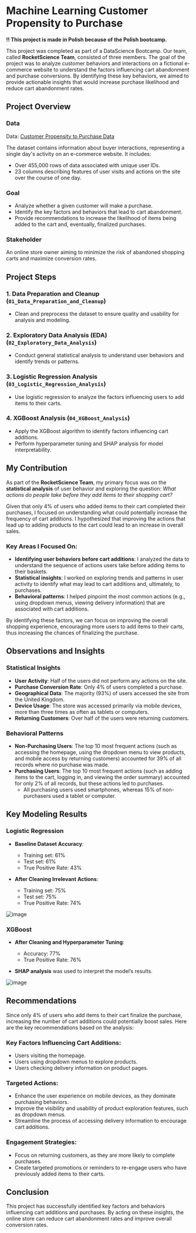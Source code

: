 # Machine Learning Customer Propensity to Purchase

**!! This project is made in Polish because of the Polish bootcamp.**


This project was completed as part of a DataScience Bootcamp. Our team, called **RocketScience Team**, consisted of three members. The goal of the project was to analyze customer behaviors and interactions on a fictional e-commerce website to understand the factors influencing cart abandonment and purchase conversions. By identifying these key behaviors, we aimed to provide actionable insights that would increase purchase likelihood and reduce cart abandonment rates.

## Project Overview

### Data

Data: [Customer Propensity to Purchase Data](https://www.kaggle.com/datasets/benpowis/customer-propensity-to-purchase-data)

The dataset contains information about buyer interactions, representing a single day's activity on an e-commerce website. It includes:

- Over 455,000 rows of data associated with unique user IDs.
- 23 columns describing features of user visits and actions on the site over the course of one day.

### Goal

- Analyze whether a given customer will make a purchase.
- Identify the key factors and behaviors that lead to cart abandonment.
- Provide recommendations to increase the likelihood of items being added to the cart and, eventually, finalized purchases.

### Stakeholder

An online store owner aiming to minimize the risk of abandoned shopping carts and maximize conversion rates.

## Project Steps

### 1. Data Preparation and Cleanup (`01_Data_Preparation_and_Cleanup`)

- Clean and preprocess the dataset to ensure quality and usability for analysis and modeling.

### 2. Exploratory Data Analysis (EDA) (`02_Exploratory_Data_Analysis`)

- Conduct general statistical analysis to understand user behaviors and identify trends or patterns.

### 3. Logistic Regression Analysis (`03_Logistic_Regression_Analysis`)

- Use logistic regression to analyze the factors influencing users to add items to their carts.

### 4. XGBoost Analysis (`04_XGBoost_Analysis`)

- Apply the XGBoost algorithm to identify factors influencing cart additions.
- Perform hyperparameter tuning and SHAP analysis for model interpretability.

## My Contribution

As part of the **RocketScience Team**, my primary focus was on the **statistical analysis** of user behavior and exploring the question: *What actions do people take before they add items to their shopping cart?*

Given that only 4% of users who added items to their cart completed their purchases, I focused on understanding what could potentially increase the frequency of cart additions. I hypothesized that improving the actions that lead up to adding products to the cart could lead to an increase in overall sales.

### Key Areas I Focused On:
- **Identifying user behaviors before cart additions**: I analyzed the data to understand the sequence of actions users take before adding items to their baskets.
- **Statistical insights**: I worked on exploring trends and patterns in user activity to identify what may lead to cart additions and, ultimately, to purchases.
- **Behavioral patterns**: I helped pinpoint the most common actions (e.g., using dropdown menus, viewing delivery information) that are associated with cart additions.

By identifying these factors, we can focus on improving the overall shopping experience, encouraging more users to add items to their carts, thus increasing the chances of finalizing the purchase.

## Observations and Insights

### Statistical Insights

- **User Activity**: Half of the users did not perform any actions on the site.
- **Purchase Conversion Rate**: Only 4% of users completed a purchase.
- **Geographical Data**: The majority (93%) of users accessed the site from the United Kingdom.
- **Device Usage**: The store was accessed primarily via mobile devices, more than three times as often as tablets or computers.
- **Returning Customers**: Over half of the users were returning customers.

### Behavioral Patterns

- **Non-Purchasing Users**: The top 10 most frequent actions (such as accessing the homepage, using the dropdown menu to view products, and mobile access by returning customers) accounted for 39% of all records where no purchase was made.
- **Purchasing Users**: The top 10 most frequent actions (such as adding items to the cart, logging in, and viewing the order summary) accounted for only 2% of all records, but these actions led to purchases.
  - All purchasing users used smartphones, whereas 15% of non-purchasers used a tablet or computer.

## Key Modeling Results

### Logistic Regression

- **Baseline Dataset Accuracy**:
  - Training set: 61%
  - Test set: 61%
  - True Positive Rate: 43%

- **After Cleaning Irrelevant Actions**:
  - Training set: 75%
  - Test set: 75%
  - True Positive Rate: 74%
 
![image](https://github.com/user-attachments/assets/44fce770-43b3-47ec-8077-84b6998c7aee)


### XGBoost

- **After Cleaning and Hyperparameter Tuning**:
  - Accuracy: 77%
  - True Positive Rate: 76%

- **SHAP analysis** was used to interpret the model’s results.

![image](https://github.com/user-attachments/assets/835ee4f3-4307-4bed-98fc-9f1fa6d62a49)


## Recommendations

Since only 4% of users who add items to their cart finalize the purchase, increasing the number of cart additions could potentially boost sales. Here are the key recommendations based on the analysis:

### Key Factors Influencing Cart Additions:
- Users visiting the homepage.
- Users using dropdown menus to explore products.
- Users checking delivery information on product pages.

### Targeted Actions:
- Enhance the user experience on mobile devices, as they dominate purchasing behaviors.
- Improve the visibility and usability of product exploration features, such as dropdown menus.
- Streamline the process of accessing delivery information to encourage cart additions.

### Engagement Strategies:
- Focus on returning customers, as they are more likely to complete purchases.
- Create targeted promotions or reminders to re-engage users who have previously added items to their carts.

## Conclusion

This project has successfully identified key factors and behaviors influencing cart additions and purchases. By acting on these insights, the online store can reduce cart abandonment rates and improve overall conversion rates.

